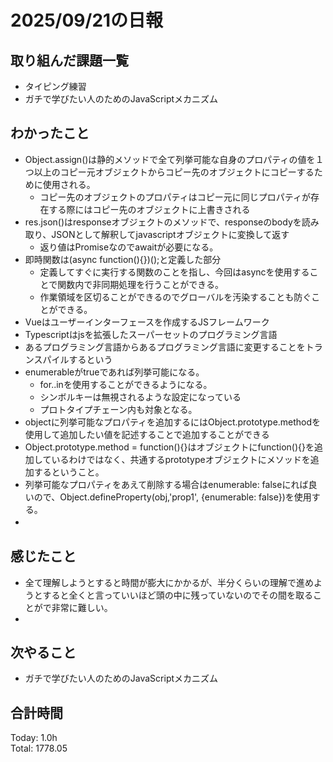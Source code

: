 # 2025/09/21の日報
## 取り組んだ課題一覧
* タイピング練習
* ガチで学びたい人のためのJavaScriptメカニズム
## わかったこと 
* Object.assign()は静的メソッドで全て列挙可能な自身のプロパティの値を１つ以上のコピー元オブジェクトからコピー先のオブジェクトにコピーするために使用される。
  * コピー先のオブジェクトのプロパティはコピー元に同じプロパティが存在する際にはコピー先のオブジェクトに上書きされる
* res.json()はresponseオブジェクトのメソッドで、responseのbodyを読み取り、JSONとして解釈してjavascriptオブジェクトに変換して返す
  * 返り値はPromiseなのでawaitが必要になる。
* 即時関数は(async function(){})();と定義した部分
  * 定義してすぐに実行する関数のことを指し、今回はasyncを使用することで関数内で非同期処理を行うことができる。
  * 作業領域を区切ることができるのでグローバルを汚染することも防ぐことができる。
*  Vueはユーザーインターフェースを作成するJSフレームワーク
*  Typescriptはjsを拡張したスーパーセットのプログラミング言語
*  あるプログラミング言語からあるプログラミング言語に変更することをトランスパイルするという
* enumerableがtrueであれば列挙可能になる。
  * for..inを使用することができるようになる。
  * シンボルキーは無視されるような設定になっている
  * プロトタイプチェーン内も対象となる。
* objectに列挙可能なプロパティを追加するにはObject.prototype.methodを使用して追加したい値を記述することで追加することができる
* Object.prototype.method = function(){}はオブジェクトにfunction(){}を追加しているわけではなく、共通するprototypeオブジェクトにメソッドを追加するということ。
* 列挙可能なプロパティをあえて削除する場合はenumerable: falseにれば良いので、Object.defineProperty(obj,'prop1', {enumerable: false})を使用する。
*  　  
## 感じたこと
* 全て理解しようとすると時間が膨大にかかるが、半分くらいの理解で進めようとすると全くと言っていいほど頭の中に残っていないのでその間を取ることがで非常に難しい。
* 
## 次やること
* ガチで学びたい人のためのJavaScriptメカニズム
##  合計時間 
Today: 1.0h<br>
Total: 1778.05
